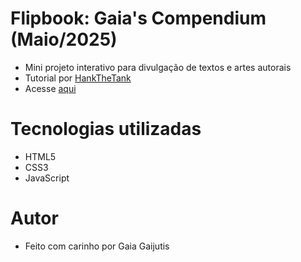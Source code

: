 # Flipbook: Gaia's Compendium (Maio/2025)
- Mini projeto interativo para divulgação de textos e artes autorais
- Tutorial por <a href="https://www.youtube.com/watch?v=HFnzWoGe0so">HankTheTank</a>
- Acesse <a href="https://gaiapedia.neocities.org/compendium/">aqui</a>

# Tecnologias utilizadas
- HTML5
- CSS3
- JavaScript

# Autor
- Feito com carinho por Gaia Gaijutis
